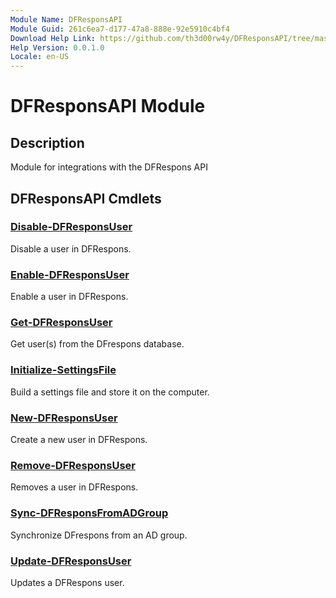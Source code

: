 ```yaml
---
Module Name: DFResponsAPI
Module Guid: 261c6ea7-d177-47a8-888e-92e5910c4bf4
Download Help Link: https://github.com/th3d00rw4y/DFResponsAPI/tree/master/Docs
Help Version: 0.0.1.0
Locale: en-US
---
```


# DFResponsAPI Module
## Description
Module for integrations with the DFRespons API 

## DFResponsAPI Cmdlets
### [Disable-DFResponsUser](Disable-DFResponsUser.md)
Disable a user in DFRespons.

### [Enable-DFResponsUser](Enable-DFResponsUser.md)
Enable a user in DFRespons.

### [Get-DFResponsUser](Get-DFResponsUser.md)
Get user(s) from the DFrespons database.

### [Initialize-SettingsFile](Initialize-SettingsFile.md)
Build a settings file and store it on the computer.

### [New-DFResponsUser](New-DFResponsUser.md)
Create a new user in DFRespons.

### [Remove-DFResponsUser](Remove-DFResponsUser.md)
Removes a user in DFRespons.

### [Sync-DFResponsFromADGroup](Sync-DFResponsFromADGroup.md)
Synchronize DFrespons from an AD group.

### [Update-DFResponsUser](Update-DFResponsUser.md)
Updates a DFRespons user.

